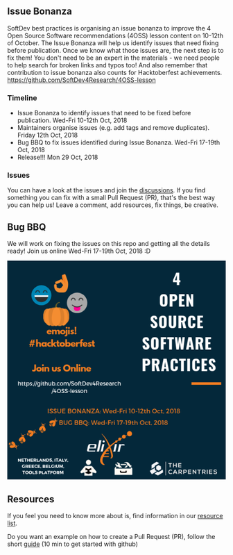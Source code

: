 ## Issue Bonanza

SoftDev best practices is organising an issue bonanza to improve the 4 Open Source Software recommendations (4OSS) lesson content on 10-12th of October. The Issue Bonanza will help us identify issues that need fixing before publication. Once we know what those issues are, the next step is to fix them! You don't need to be an expert in the materials - we need people to help search for broken links and typos too! And also remember that contribution to issue bonanza also counts for Hacktoberfest achievements. https://github.com/SoftDev4Research/4OSS-lesson


### Timeline

- Issue Bonanza to identify issues that need to be fixed before publication. Wed-Fri 10-12th Oct, 2018
- Maintainers organise issues (e.g. add tags and remove duplicates). Friday 12th Oct, 2018
- Bug BBQ to fix issues identified during Issue Bonanza. Wed-Fri 17-19th Oct, 2018
- Release!!! Mon 29 Oct, 2018

### Issues

You can have a look at the issues and join the [discussions](https://github.com/SoftDev4Research/4OSS-lesson/issues). If you find something you can fix with a small Pull Request (PR), that's the best way you can help us!
Leave a comment, add resources, fix things, be creative. 


## Bug BBQ

We will work on fixing the issues on this repo and getting all the details ready! Join us online Wed-Fri 17-19th Oct, 2018 :D

![](https://github.com/SoftDev4Research/4OSS-lesson/blob/gh-pages/fig/IssueBBQ.png)

## Resources

If you feel you need to know more about is, find information in our [resource list](https://github.com/SoftDev4Research/4OSS-lesson/blob/gh-pages/UsefulLinks.md).

Do you want an example on how to create a Pull Request (PR), follow the short [guide](https://guides.github.com/activities/hello-world) (10 min to get started with github)

